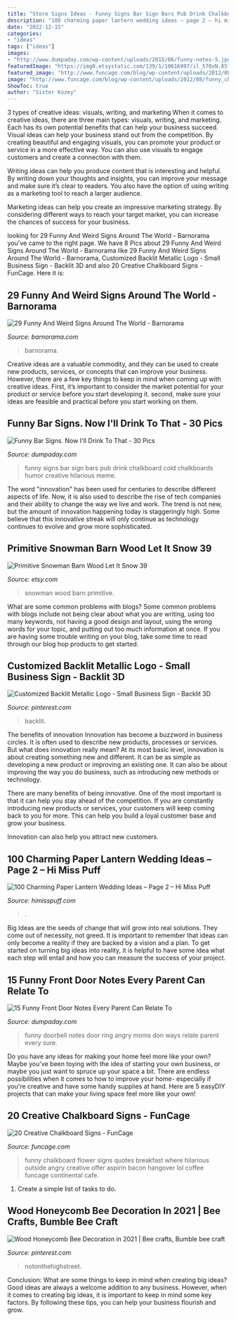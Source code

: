 ```yaml
---
title: "Store Signs Ideas - Funny Signs Bar Sign Bars Pub Drink Chalkboard Cold Chalkboards Humor Creative Hilarious Meme"
description: "100 charming paper lantern wedding ideas – page 2 – hi miss puff"
date: "2022-12-15"
categories:
- "ideas"
tags: ["ideas"]
images:
- "http://www.dumpaday.com/wp-content/uploads/2015/06/funny-notes-5.jpg"
featuredImage: "https://img0.etsystatic.com/139/1/10616997/il_570xN.857803196_cbv0.jpg"
featured_image: "http://www.funcage.com/blog/wp-content/uploads/2012/08/funny_chalkboard_17.jpg"
image: "http://www.funcage.com/blog/wp-content/uploads/2012/08/funny_chalkboard_17.jpg"
ShowToc: true
author: "Sister Kozey"
---
```



3 types of creative ideas: visuals, writing, and marketing
When it comes to creative ideas, there are three main types: visuals, writing, and marketing. Each has its own potential benefits that can help your business succeed.
Visual ideas can help your business stand out from the competition. By creating beautiful and engaging visuals, you can promote your product or service in a more effective way. You can also use visuals to engage customers and create a connection with them.

Writing ideas can help you produce content that is interesting and helpful. By writing down your thoughts and insights, you can improve your message and make sure it’s clear to readers. You also have the option of using writing as a marketing tool to reach a larger audience.

Marketing ideas can help you create an impressive marketing strategy. By considering different ways to reach your target market, you can increase the chances of success for your business.

	

		
looking for 29 Funny And Weird Signs Around The World - Barnorama you've came to the right page. We have 8 Pics about 29 Funny And Weird Signs Around The World - Barnorama like 29 Funny And Weird Signs Around The World - Barnorama, Customized Backlit Metallic Logo - Small Business Sign - Backlit 3D and also 20 Creative Chalkboard Signs - FunCage. Here it is:
		
    
## 29 Funny And Weird Signs Around The World - Barnorama

<img loading=lazy src="https://www.barnorama.com/wp-content/uploads/2019/08/Signs-11.jpg" onerror="this.onerror=null;this.src='https://tse1.mm.bing.net/th?id=OIP.fwd_nAftxQ5Ji-jJQo9MRQHaJ5&amp;pid=15.1';" alt="29 Funny And Weird Signs Around The World - Barnorama">

_Source: barnorama.com_

>barnorama. 

	

Creative ideas are a valuable commodity, and they can be used to create new products, services, or concepts that can improve your business. However, there are a few key things to keep in mind when coming up with creative ideas. First, it’s important to consider the market potential for your product or service before you start developing it. second, make sure your ideas are feasible and practical before you start working on them.

    
## Funny Bar Signs. Now I&#039;ll Drink To That - 30 Pics

<img loading=lazy src="http://www.dumpaday.com/wp-content/uploads/2014/05/funny-bar-signs-6.jpg" onerror="this.onerror=null;this.src='https://tse4.mm.bing.net/th?id=OIP.xVwn9ghpwtz6Tedzs8eKRgHaK6&amp;pid=15.1';" alt="Funny Bar Signs. Now I&#039;ll Drink To That - 30 Pics">

_Source: dumpaday.com_

>funny signs bar sign bars pub drink chalkboard cold chalkboards humor creative hilarious meme. 

	

The word "innovation" has been used for centuries to describe different aspects of life. Now, it is also used to describe the rise of tech companies and their ability to change the way we live and work. The trend is not new, but the amount of innovation happening today is staggeringly high. Some believe that this innovative streak will only continue as technology continues to evolve and grow more sophisticated.

    
## Primitive Snowman Barn Wood Let It Snow 39

<img loading=lazy src="https://img0.etsystatic.com/139/1/10616997/il_570xN.857803196_cbv0.jpg" onerror="this.onerror=null;this.src='https://tse3.mm.bing.net/th?id=OIP.1g0NQInrXSL4EJBAswCpUgHaPy&amp;pid=15.1';" alt="Primitive Snowman Barn Wood Let It Snow 39">

_Source: etsy.com_

>snowman wood barn primitive. 

	

What are some common problems with blogs?
Some common problems with blogs include not being clear about what you are writing, using too many keywords, not having a good design and layout, using the wrong words for your topic, and putting out too much information at once. If you are having some trouble writing on your blog, take some time to read through our blog hop products to get started.

    
## Customized Backlit Metallic Logo - Small Business Sign - Backlit 3D

<img loading=lazy src="https://i.pinimg.com/736x/10/e8/b1/10e8b1c1529c48c52172f7ab98f1592d.jpg" onerror="this.onerror=null;this.src='https://tse4.mm.bing.net/th?id=OIP.ZgS2yLSKxZJBsVHkAWpFbAHaFj&amp;pid=15.1';" alt="Customized Backlit Metallic Logo - Small Business Sign - Backlit 3D">

_Source: pinterest.com_

>backlit. 

	

The benefits of innovation
Innovation has become a buzzword in business circles. It is often used to describe new products, processes or services. But what does innovation really mean?
At its most basic level, innovation is about creating something new and different. It can be as simple as developing a new product or improving an existing one. It can also be about improving the way you do business, such as introducing new methods or technology.

There are many benefits of being innovative. One of the most important is that it can help you stay ahead of the competition. If you are constantly introducing new products or services, your customers will keep coming back to you for more. This can help you build a loyal customer base and grow your business.

Innovation can also help you attract new customers.

    
## 100 Charming Paper Lantern Wedding Ideas – Page 2 – Hi Miss Puff

<img loading=lazy src="https://www.himisspuff.com/wp-content/uploads/2016/05/colorful-hanging-paper-lanterns-wedding-decor.jpg" onerror="this.onerror=null;this.src='https://tse3.mm.bing.net/th?id=OIP.tuOKZx02f3CZy9O_Q5RdTgHaLH&amp;pid=15.1';" alt="100 Charming Paper Lantern Wedding Ideas – Page 2 – Hi Miss Puff">

_Source: himisspuff.com_

>. 

	

Big Ideas are the seeds of change that will grow into real solutions. They come out of necessity, not greed. It is important to remember that ideas can only become a reality if they are backed by a vision and a plan. To get started on turning big ideas into reality, it is helpful to have some idea what each step will entail and how you can measure the success of your project.

    
## 15 Funny Front Door Notes Every Parent Can Relate To

<img loading=lazy src="http://www.dumpaday.com/wp-content/uploads/2015/06/funny-notes-5.jpg" onerror="this.onerror=null;this.src='https://tse1.mm.bing.net/th?id=OIP.S5P5OdWEhAdN-SMZG7HRegHaJ3&amp;pid=15.1';" alt="15 Funny Front Door Notes Every Parent Can Relate To">

_Source: dumpaday.com_

>funny doorbell notes door ring angry moms don ways relate parent every sure. 

	

Do you have any ideas for making your home feel more like your own? Maybe you've been toying with the idea of starting your own business, or maybe you just want to spruce up your space a bit. There are endless possibilities when it comes to how to improve your home- especially if you're creative and have some handy supplies at hand. Here are 5 easyDIY projects that can make your living space feel more like your own!

    
## 20 Creative Chalkboard Signs - FunCage

<img loading=lazy src="http://www.funcage.com/blog/wp-content/uploads/2012/08/funny_chalkboard_17.jpg" onerror="this.onerror=null;this.src='https://tse4.mm.bing.net/th?id=OIP.zHCgIM03vR3FFIivlehogwHaJ3&amp;pid=15.1';" alt="20 Creative Chalkboard Signs - FunCage">

_Source: funcage.com_

>funny chalkboard flower signs quotes breakfast where hilarious outside angry creative offer aspirin bacon hangover lol coffee funcage continental cafe. 

	

1. Create a simple list of tasks to do.

    
## Wood Honeycomb Bee Decoration In 2021 | Bee Crafts, Bumble Bee Craft

<img loading=lazy src="https://i.pinimg.com/736x/de/80/0f/de800f3e8945f852974fbfd6eb86b467.jpg" onerror="this.onerror=null;this.src='https://tse3.mm.bing.net/th?id=OIP.9zRh_vra6-iD8RxM-WPI_QHaHa&amp;pid=15.1';" alt="Wood Honeycomb Bee Decoration in 2021 | Bee crafts, Bumble bee craft">

_Source: pinterest.com_

>notonthehighstreet. 

	

Conclusion: What are some things to keep in mind when creating big ideas?
Good ideas are always a welcome addition to any business. However, when it comes to creating big ideas, it is important to keep in mind some key factors. By following these tips, you can help your business flourish and grow.

